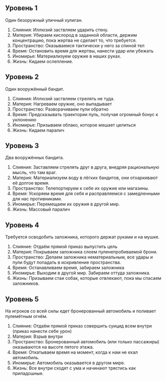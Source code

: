 ## Уровень 1

Один безоружный уличный хулиган.

1. Слияния: Иллюзий заствляем ударить стену. 
2. Материя: Убираем кислород в заданной области, держим концентрацию, пока жертва не сделает то, что требуется.
3. Пространство: Оказываемся тактически у него за спиной тел
4. Время: Остановить время для жертвы, нанести удар или убежать
5. Иномирье: Материализуем оружие в наших руках.
6. Жизнь: Кидаем ослепление.

## Уровень 2

Один вооружённый бандит.

1. Слияния: Иллюзий заствляем стрелять не туда. 
2. Материя: Нагреваем оружие, оно выпадывает
3. Пространство: Разворачиваем пули обратно
4. Время: Предсказывать траектории пуль, получая огромный бонус к уклонению
5. Иномирье: Призываем облако, которое мешает целиться
6. Жизнь: Кидаем паралич

## Уровень 3

Два вооружённых бандита.

1. Слияния: Заставляем стрелять друг в друга, внедряя рациональную мысль, что там враг.
2. Материя: Материализуем воду в лёгких бандитов, они отхаркивают её долгое время.
3. Пространство: Телепортируем к себе их оружие или магазины.
4. Время: Ускоряем время для себя и расправляемся с замедленными для нас противниками.
5. Иномирье: Перемещаем их оружия в другой мир.
6. Жизнь: Массовый паралич

## Уровень 4

Требуется осводобить заложника, которого держат руками и на мушке.

1. Слияние: Отдаём прямой приказ выпустить цель
2. Материя: Покрываем заложника слоем пуленепробиваемой брони.
3. Пространство: Делаем заложника нематериальным, все  удары и пули будут попадать в искривление пространства.
4. Время: Останавливаем время, забираем заложника
5. Иномирье: Выходим в другой мир. Забираем оттуда заложника.
6. Жизнь: Призываем стаи собак, которые отвлекают, пока мы спасаем заложников.

## Уровень 5

На игроков со всей силы едет бронерованный автомобиль и поливает пулемётным огнём.
1. Слияние: Отдаём прямой приказ совершить суицид всем внутри (приказ нанести себе урон)
2. Материя: Взрыв внутри
3. Пространство: Бронерованный автомобиль (или только пассажиры) оказываются на высоте пятого этажа.
4. Время: Откатываем время на момент, когда к нам не ехал автомобиль.
5. Иномирье: Автомобиль оказывается в другом мире.
6. Жизнь: Все внутри сходят с ума и начинают трястись как припадошные.